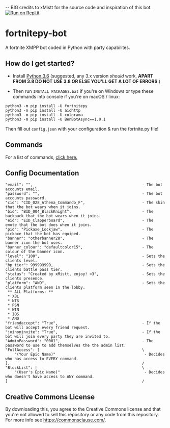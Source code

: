 -- BIG credits to xMistt for the source code and inspiration of this bot.
[![Run on Repl.it](https://repl.it/badge/github/Keanuofficial/bot)](https://repl.it/github/Keanuofficial/bot)
# fortnitepy-bot
A fortnite XMPP bot coded in Python with party capabilites.

## How do I get started?

* Install [Python 3.6](https://www.python.org/downloads/release/python-360/ "Python 3.6 Download") (suggested, any 3.x version *should* work, **APART FROM 3.8 DO NOT USE 3.8 OR ELSE YOU'LL GET A LOT OF ERRORS**.)


* Then run ``INSTALL PACKAGES.bat`` if you're on Windows or type these commands into console if you're on macOS / linux:
```
python3 -m pip install -U fortnitepy
python3 -m pip install -U aiohttp
python3 -m pip install -U colorama
python3 -m pip install -U BenBotAsync==1.0.1
```

Then fill out ``config.json`` with your configuration & run the fortnite.py file!

## Commands
For a list of commands, <a href="https://github.com/KaosDrip/fortnitepy-bot/wiki/Commands">click here.</a>

## Config Documentation
```
"email": "",                                                - The bot accounts email.
"password": "",                                             - The bot accounts password.
"cid": "CID_028_Athena_Commando_F",                         - The skin that the bot wears when it joins.
"bid": "BID_004_BlackKnight",                               - The backpack that the bot wears when it joins.
"eid": "EID_Clapperboard",                                  - The emote that the bot does when it joins.
"pid": "Pickaxe_Lockjaw",                                   - The pickaxe that the bot has equiped.
"banner": "otherbanner28",                                  - The banner icon the bot uses.
"banner_colour": "defaultcolor15",                          - The colour of the banner icon.
"level": "100",                                             - Sets the clients level.
"bp_tier": 999999999,                                       - Sets the clients battle pass tier.
"status": "Created by xMistt, enjoy! <3",                   - Sets the clients presence.
"platform": "AND",                                          - Sets the clients platform seen in the lobby.
 ** ALL Platforms: **
 * XBL
 * NTS
 * PSN
 * WIN
 * IOS
 * AND
"friendaccept": "True",                                     - If the bot will accept every friend request.
"joinoninvite": "True",                                     - If the bot will join every party they are invited to.
"AdminPassword": "0001",                                    - The password to use to add themselves the the admin list.
"FullAccess": [                                             \
    "(Your Epic Name)"                                       - Decides who has access to EVERY command.
],                                                          /
"BlockList": [                                              \
    "(User's Epic Name)"                                     - Decides who doesn't have access to ANY command.
]                                                           /
```   

## Creative Commons License
By downloading this, you agree to the Creative Commons license and that you're not allowed to sell this repository or any code from this repository. For more info see https://commonsclause.com/.
